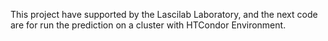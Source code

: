 

This project have supported by the Lascilab Laboratory, and the next code are for run the prediction on a cluster with HTCondor Environment.
